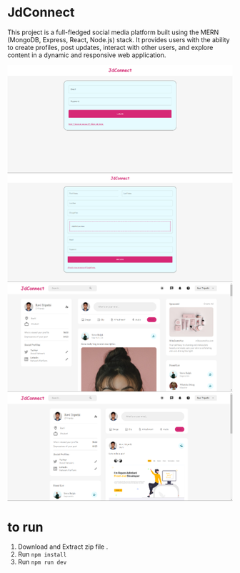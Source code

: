 # JdConnect
This project is a full-fledged social media platform built using the MERN (MongoDB, Express, React, Node.js) stack. 
It provides users with the ability to create profiles, post updates, interact with other users, and explore content in a dynamic and responsive web application. 

<img src = "client/ScreenShots/1.png">
<img src = "client/ScreenShots/2.png">
<img src = "client/ScreenShots/3.png">
<img src = "client/ScreenShots/4.png">


# to run 
1. Download and Extract zip file .
2. Run  ```npm install ```
3. Run ``` npm run dev ```
